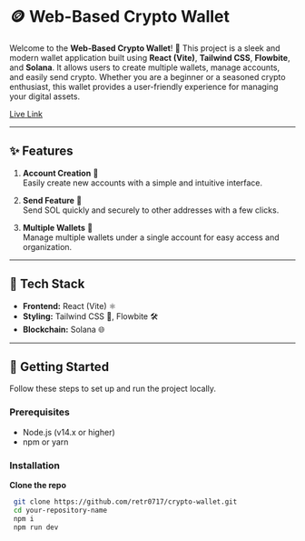 # 🪙 Web-Based Crypto Wallet

Welcome to the **Web-Based Crypto Wallet**! 🚀 This project is a sleek and modern wallet application built using **React (Vite)**, **Tailwind CSS**, **Flowbite**, and **Solana**. It allows users to create multiple wallets, manage accounts, and easily send crypto. Whether you are a beginner or a seasoned crypto enthusiast, this wallet provides a user-friendly experience for managing your digital assets.

[Live Link](https://crypto-wallet-smoky.vercel.app/) 

---

## ✨ Features

1. **Account Creation** 📝  
   Easily create new accounts with a simple and intuitive interface.

2. **Send Feature** 🚀  
   Send SOL quickly and securely to other addresses with a few clicks.

3. **Multiple Wallets** 👜  
   Manage multiple wallets under a single account for easy access and organization.

---

## 🔧 Tech Stack

- **Frontend:** React (Vite) ⚛️
- **Styling:** Tailwind CSS 🎨, Flowbite 🛠️
- **Blockchain:** Solana 🌐

---

## 🚀 Getting Started

Follow these steps to set up and run the project locally.

### Prerequisites

- Node.js (v14.x or higher)
- npm or yarn

### Installation

**Clone the repo**
   ```bash
    git clone https://github.com/retr0717/crypto-wallet.git
    cd your-repository-name
    npm i
    npm run dev

